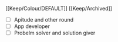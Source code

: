 [[Keep/Colour/DEFAULT]] [[Keep/Archived]] 

- [ ] Apitude and other round
- [ ] App developer 
- [ ] Probelm solver and solution giver
